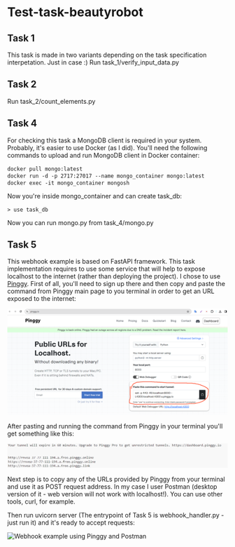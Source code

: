 # Test-task-beautyrobot

## Task 1
This task is made in two variants depending on the task specification interpetation. Just in case :)
Run task_1/verify_input_data.py

## Task 2
Run task_2/count_elements.py

## Task 4
For checking this task a MongoDB client is required in your system. Probably, it's easier to use Docker (as I did). You'll need the following commands to upload and run MongoDB client in Docker container:
```
docker pull mongo:latest
docker run -d -p 2717:27017 --name mongo_container mongo:latest
docker exec -it mongo_container mongosh
```
Now you're inside mongo_container and can create task_db:
```
> use task_db
```
Now you can run mongo.py from task_4/mongo.py

## Task 5
This webhook example is based on FastAPI framework. This task implementation requires to use some service that will help to expose localhost to the internet (rather than deploying the project). I chose to use [Pinggy](https://pinggy.io/). First of all, you'll need to sign up there and then copy and paste the command from Pinggy main page to you terminal in order to get an URL exposed to the internet:

![Pinggy main page](https://github.com/David-Roklem/Test-task-beautyrobot/blob/main/Pinggy-main-page.png)

After pasting and running the command from Pinggy in your terminal you'll get something like this:

![Pinggy in terminal](https://github.com/David-Roklem/Test-task-beautyrobot/blob/main/Pinggy_terminal.png)

Next step is to copy any of the URLs provided by Pinggy from your terminal and use it as POST request address. In my case I user Postman (desktop version of it - web version will not work with localhost!). You can use other tools, curl, for example.

Then run uvicorn server (The entrypoint of Task 5 is webhook_handler.py - just run it) and it's ready to accept requests:

![Webhook example using Pinggy and Postman](https://github.com/David-Roklem/Test-task-beautyrobot/blob/main/POSTMAN_WEBHOOK.gif)
